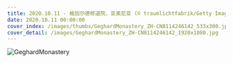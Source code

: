 ```yaml
---
title: 2020.10.11 - 格加尔德修道院，亚美尼亚 (© traumlichtfabrik/Getty Images)
date: 2020.10.11 00:00:00
cover_index: /images/thumbs/GeghardMonastery_ZH-CN8114246142_533x300.jpg
cover_detail: /images/GeghardMonastery_ZH-CN8114246142_1920x1080.jpg
---
```


![GeghardMonastery](/images/GeghardMonastery_ZH-CN8114246142_1920x1080.jpg)
